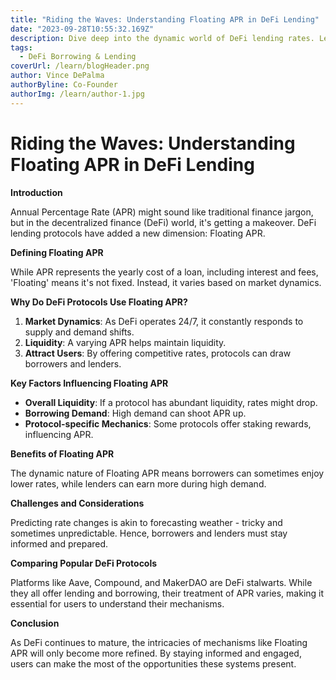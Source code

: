 ```yaml
---
title: "Riding the Waves: Understanding Floating APR in DeFi Lending"
date: "2023-09-28T10:55:32.169Z"
description: Dive deep into the dynamic world of DeFi lending rates. Learn how Floating APR works, why it's vital in decentralized finance, and how to navigate its highs and lows.
tags:
  - DeFi Borrowing & Lending
coverUrl: /learn/blogHeader.png
author: Vince DePalma
authorByline: Co-Founder
authorImg: /learn/author-1.jpg
---
```


# Riding the Waves: Understanding Floating APR in DeFi Lending

**Introduction**

Annual Percentage Rate (APR) might sound like traditional finance jargon, but in the decentralized finance (DeFi) world, it's getting a makeover. DeFi lending protocols have added a new dimension: Floating APR.

**Defining Floating APR**

While APR represents the yearly cost of a loan, including interest and fees, 'Floating' means it's not fixed. Instead, it varies based on market dynamics.

**Why Do DeFi Protocols Use Floating APR?**

1. **Market Dynamics**: As DeFi operates 24/7, it constantly responds to supply and demand shifts.
2. **Liquidity**: A varying APR helps maintain liquidity.
3. **Attract Users**: By offering competitive rates, protocols can draw borrowers and lenders.

**Key Factors Influencing Floating APR**

- **Overall Liquidity**: If a protocol has abundant liquidity, rates might drop.
- **Borrowing Demand**: High demand can shoot APR up.
- **Protocol-specific Mechanics**: Some protocols offer staking rewards, influencing APR.

**Benefits of Floating APR**

The dynamic nature of Floating APR means borrowers can sometimes enjoy lower rates, while lenders can earn more during high demand.

**Challenges and Considerations**

Predicting rate changes is akin to forecasting weather - tricky and sometimes unpredictable. Hence, borrowers and lenders must stay informed and prepared.

**Comparing Popular DeFi Protocols**

Platforms like Aave, Compound, and MakerDAO are DeFi stalwarts. While they all offer lending and borrowing, their treatment of APR varies, making it essential for users to understand their mechanisms.

**Conclusion**

As DeFi continues to mature, the intricacies of mechanisms like Floating APR will only become more refined. By staying informed and engaged, users can make the most of the opportunities these systems present.
